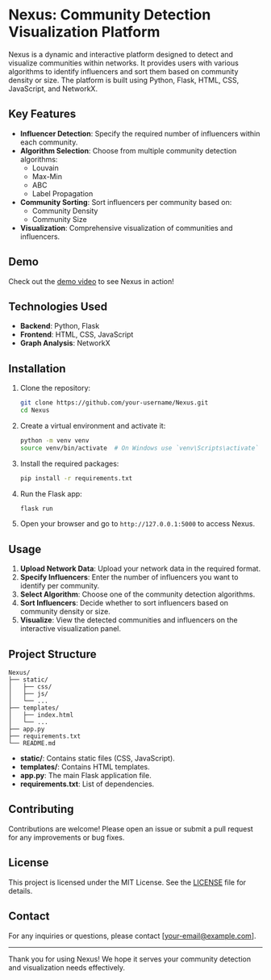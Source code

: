 # Nexus: Community Detection Visualization Platform

Nexus is a dynamic and interactive platform designed to detect and visualize communities within networks. It provides users with various algorithms to identify influencers and sort them based on community density or size. The platform is built using Python, Flask, HTML, CSS, JavaScript, and NetworkX.

## Key Features

- **Influencer Detection**: Specify the required number of influencers within each community.
- **Algorithm Selection**: Choose from multiple community detection algorithms:
  - Louvain
  - Max-Min
  - ABC
  - Label Propagation
- **Community Sorting**: Sort influencers per community based on:
  - Community Density
  - Community Size
- **Visualization**: Comprehensive visualization of communities and influencers.

## Demo

Check out the [demo video](link_to_demo_video) to see Nexus in action!

## Technologies Used

- **Backend**: Python, Flask
- **Frontend**: HTML, CSS, JavaScript
- **Graph Analysis**: NetworkX

## Installation

1. Clone the repository:
    ```bash
    git clone https://github.com/your-username/Nexus.git
    cd Nexus
    ```

2. Create a virtual environment and activate it:
    ```bash
    python -m venv venv
    source venv/bin/activate  # On Windows use `venv\Scripts\activate`
    ```

3. Install the required packages:
    ```bash
    pip install -r requirements.txt
    ```

4. Run the Flask app:
    ```bash
    flask run
    ```

5. Open your browser and go to `http://127.0.0.1:5000` to access Nexus.

## Usage

1. **Upload Network Data**: Upload your network data in the required format.
2. **Specify Influencers**: Enter the number of influencers you want to identify per community.
3. **Select Algorithm**: Choose one of the community detection algorithms.
4. **Sort Influencers**: Decide whether to sort influencers based on community density or size.
5. **Visualize**: View the detected communities and influencers on the interactive visualization panel.

## Project Structure

```
Nexus/
├── static/
│   ├── css/
│   ├── js/
│   └── ...
├── templates/
│   ├── index.html
│   └── ...
├── app.py
├── requirements.txt
└── README.md
```

- **static/**: Contains static files (CSS, JavaScript).
- **templates/**: Contains HTML templates.
- **app.py**: The main Flask application file.
- **requirements.txt**: List of dependencies.

## Contributing

Contributions are welcome! Please open an issue or submit a pull request for any improvements or bug fixes.

## License

This project is licensed under the MIT License. See the [LICENSE](LICENSE) file for details.

## Contact

For any inquiries or questions, please contact [your-email@example.com].

---

Thank you for using Nexus! We hope it serves your community detection and visualization needs effectively.
